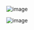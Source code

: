 ![image](https://github.com/shruti3032/Learning/assets/78202217/7885b7d6-79c9-4775-bd8e-17f69c3e5fd1)

![image](https://github.com/shruti3032/Learning/assets/78202217/39770664-77ce-4b1d-afae-e3b0a67be010)
